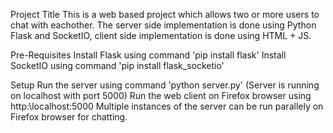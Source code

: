 Project Title
This is a web based project which allows two or more users to chat with eachother. The server side implementation is done using Python Flask and SocketIO, client side implementation is done using HTML + JS.

Pre-Requisites
Install Flask using command 'pip install flask'
Install SocketIO using command 'pip install flask_socketio'

Setup
Run the server using command 'python <path>server.py' (Server is running on localhost with port 5000)
Run the web client on Firefox browser using http:\\localhost:5000
Multiple instances of the server can be run parallely on Firefox browser for chatting.
